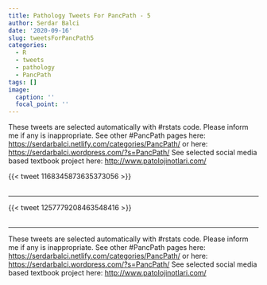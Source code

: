 ```yaml
---
title: Pathology Tweets For PancPath - 5
author: Serdar Balci
date: '2020-09-16'
slug: tweetsForPancPath5
categories:
  - R
  - tweets
  - pathology
  - PancPath
tags: []
image:
  caption: ''
  focal_point: ''
---
```



These tweets are selected automatically with #rstats code. Please inform me if any is inappropriate.
See other #PancPath pages here: https://serdarbalci.netlify.com/categories/PancPath/  or here: https://serdarbalci.wordpress.com/?s=PancPath/ 
See selected social media based textbook project here: http://www.patolojinotlari.com/

{{< tweet 1168345873635373056 >}}
<br>
<br>
<hr>
{{< tweet 1257779208463548416 >}}
<br>
<br>
<hr>


These tweets are selected automatically with #rstats code. Please inform me if any is inappropriate.
See other #PancPath pages here: https://serdarbalci.netlify.com/categories/PancPath/  or here: https://serdarbalci.wordpress.com/?s=PancPath/ 
See selected social media based textbook project here: http://www.patolojinotlari.com/
